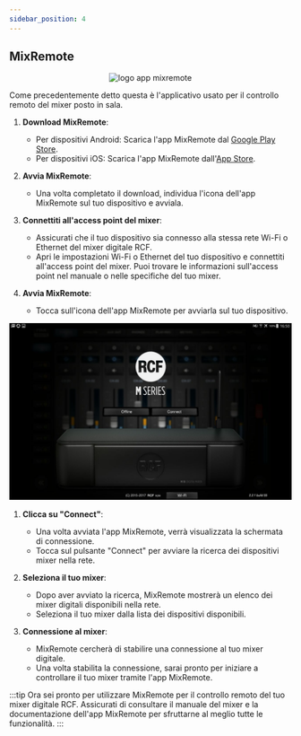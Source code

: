 ```yaml
---
sidebar_position: 4
---
```


## MixRemote 

<p align="center">
  <img src="https://play-lh.googleusercontent.com/G0qyXQdj70wg1_DdGj--HBNvkcV0n22ARm7ZHkJ-xoCeuluGY6N0yt-fE4_QUGs6mXoy=w150-h150" alt='logo app mixremote' />
</p>


Come precedentemente detto questa è l'applicativo usato per il controllo remoto del mixer posto in sala.


1. **Download MixRemote**: 
   - Per dispositivi Android: Scarica l'app MixRemote dal [Google Play Store](https://play.google.com/store/apps/details?id=com.rcf.mixremote&hl=it&gl=US).
   - Per dispositivi iOS: Scarica l'app MixRemote dall'[App Store](https://apps.apple.com/it/app/mixremote/id1053268034).

2. **Avvia MixRemote**: 
   - Una volta completato il download, individua l'icona dell'app MixRemote sul tuo dispositivo e avviala.

3. **Connettiti all'access point del mixer**: 
   - Assicurati che il tuo dispositivo sia connesso alla stessa rete Wi-Fi o Ethernet del mixer digitale RCF.
   - Apri le impostazioni Wi-Fi o Ethernet del tuo dispositivo e connettiti all'access point del mixer. Puoi trovare le informazioni sull'access point nel manuale o nelle specifiche del tuo mixer.

4. **Avvia MixRemote**: 
   - Tocca sull'icona dell'app MixRemote per avviarla sul tuo dispositivo.

![Screen All'avvio](../../static/img/Production/ConnectScreenMixRemote.jpg)

1. **Clicca su "Connect"**: 
   - Una volta avviata l'app MixRemote, verrà visualizzata la schermata di connessione.
   - Tocca sul pulsante "Connect" per avviare la ricerca dei dispositivi mixer nella rete.




1. **Seleziona il tuo mixer**: 
   - Dopo aver avviato la ricerca, MixRemote mostrerà un elenco dei mixer digitali disponibili nella rete.
   - Seleziona il tuo mixer dalla lista dei dispositivi disponibili.

2. **Connessione al mixer**: 
   - MixRemote cercherà di stabilire una connessione al tuo mixer digitale.
   - Una volta stabilita la connessione, sarai pronto per iniziare a controllare il tuo mixer tramite l'app MixRemote.

:::tip
Ora sei pronto per utilizzare MixRemote per il controllo remoto del tuo mixer digitale RCF. Assicurati di consultare il manuale del mixer e la documentazione dell'app MixRemote per sfruttarne al meglio tutte le funzionalità.
:::